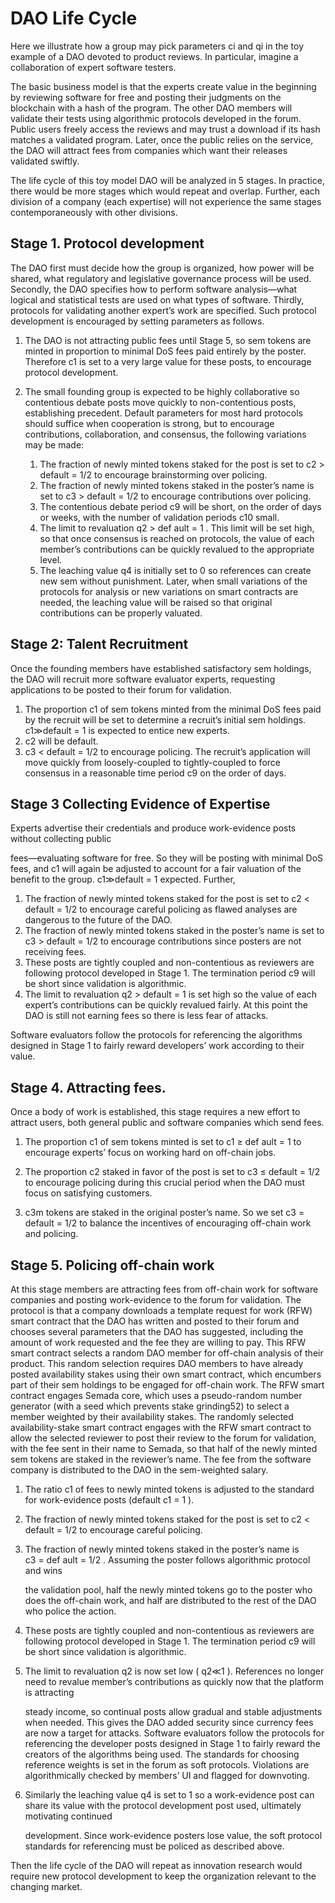 # DAO Life Cycle



Here we illustrate how a group may pick parameters ci and qi in the toy example of a DAO devoted to product reviews. In particular, imagine a collaboration of expert software testers.

The basic business model is that the experts create value in the beginning by reviewing software for free and posting their judgments on the blockchain with a hash of the program. The other DAO members will validate their tests using algorithmic protocols developed in the forum. Public users freely access the reviews and may trust a download if its hash matches a validated program. Later, once the public relies on the service, the DAO will attract fees from companies which want their releases validated swiftly.

The life cycle of this toy model DAO will be analyzed in 5 stages. In practice, there would be more stages which would repeat and overlap. Further, each division of a company \(each expertise\) will not experience the same stages contemporaneously with other divisions.

## Stage 1. Protocol development

The DAO first must decide how the group is organized, how power will be shared, what regulatory and legislative governance process will be used. Secondly, the DAO specifies how to perform software analysis—what logical and statistical tests are used on what types of software. Thirdly, protocols for validating another expert’s work are specified. Such protocol development is encouraged by setting parameters as follows.

1. The DAO is not attracting public fees until Stage 5, so sem tokens are minted in proportion to minimal DoS fees paid entirely by the poster. Therefore c1 is set to a very large value for these posts, to encourage protocol development.
2. The small founding group is expected to be highly collaborative so contentious debate posts move quickly to non-contentious posts, establishing precedent. Default parameters for most hard protocols should suffice when cooperation is strong, but to encourage contributions, collaboration, and consensus, the following variations may be made:

   1. The fraction of newly minted tokens staked for the post is set to c2 &gt; default = 1/2 to encourage brainstorming over policing.
   2. The fraction of newly minted tokens staked in the poster’s name is set to c3 &gt; default = 1/2 to encourage contributions over policing.
   3. The contentious debate period c9 will be short, on the order of days or weeks, with the number of validation periods c10 small.
   4. The limit to revaluation q2 &gt; def ault = 1 . This limit will be set high, so that once consensus is reached on protocols, the value of each member’s contributions can be quickly revalued to the appropriate level.
   5. The leaching value q4 is initially set to 0 so references can create new sem without punishment. Later, when small variations of the protocols for analysis or new variations on smart contracts are needed, the leaching value will be raised so that original contributions can be properly valuated.

## Stage 2: Talent Recruitment 

Once the founding members have established satisfactory sem holdings, the DAO will recruit more software evaluator experts, requesting applications to be posted to their forum for validation.  

1. The proportion c1 of sem tokens minted from the minimal DoS fees paid by the recruit will be set to determine a recruit’s initial sem holdings. c1≫default = 1 is expected to entice new experts.
2. c2 will be default.
3. c3 &lt; default = 1/2 to encourage policing.  The recruit’s application will move quickly from loosely-coupled to tightly-coupled to force consensus in a reasonable time period c9 on the order of days.

## Stage 3 Collecting Evidence of Expertise

Experts advertise their credentials and produce work-evidence posts without collecting public

fees—evaluating software for free. So they will be posting with minimal DoS fees, and c1 will again be adjusted to account for a fair valuation of the benefit to the group. c1≫default = 1 expected. Further,

1. The fraction of newly minted tokens staked for the post is set to  c2 &lt; default = 1/2 to encourage careful policing as flawed analyses are dangerous to the future of the DAO. 
2. The fraction of newly minted tokens staked in the poster’s name is set to  c3 &gt; default = 1/2 to encourage contributions since posters are not receiving fees.
3. These posts are tightly coupled and non-contentious as reviewers are following protocol developed in Stage 1. The termination period c9 will be short since validation is algorithmic.
4. The limit to revaluation q2 &gt; default = 1 is set high so the value of each expert’s contributions can be quickly revalued fairly. At this point the DAO is still not earning fees so there is less fear of attacks.

Software evaluators follow the protocols for referencing the algorithms designed in Stage 1 to fairly reward developers’ work according to their value.



## Stage 4. Attracting fees. 

Once a body of work is established, this stage requires a new effort to attract users, both general public and software companies which send fees.

  
1. The proportion c1 of sem tokens minted is set to c1 ≥ def ault = 1 to encourage experts’ focus on working hard on off-chain jobs.

2. The proportion c2 staked in favor of the post is set to c3 ≤ default = 1/2 ​to encourage policing during this crucial period when the DAO must focus on satisfying customers.

3. c3m tokens are staked in the original poster’s name. So we set c3 = default = 1/2 to balance the incentives of encouraging off-chain work and policing.

## Stage 5. Policing off-chain work

At this stage members are attracting fees from off-chain work for software companies and posting work-evidence to the forum for validation. The protocol is that a company downloads a template request for work \(RFW\) smart contract that the DAO has written and posted to their forum and chooses several parameters that the DAO has suggested, including the amount of work requested and the fee they are willing to pay. This RFW smart contract selects a random DAO member for off-chain analysis of their product. This random selection requires DAO members to have already posted availability stakes using their own smart contract, which encumbers part of their sem holdings to be engaged for off-chain work. The RFW smart contract engages Semada core, which uses a pseudo-random number generator \(with a seed which prevents stake grinding52\) to select a member weighted by their availability stakes. The randomly selected availability-stake smart contract engages with the RFW smart contract to allow the selected reviewer to post their review to the forum for validation, with the fee sent in their name to Semada, so that half of the newly minted sem tokens are staked in the reviewer’s name. The fee from the software company is distributed to the DAO in the sem-weighted salary.

1. The ratio c1 of fees to newly minted tokens is adjusted to the standard for work-evidence posts \(default c1 = 1 \).
2. The fraction of newly minted tokens staked for the post is set to c2 &lt; default = 1/2 to encourage careful policing.
3. The fraction of newly minted tokens staked in the poster’s name is  
    c3 = def ault = 1/2 . Assuming the poster follows algorithmic protocol and wins

   the validation pool, half the newly minted tokens go to the poster who does the off-chain work, and half are distributed to the rest of the DAO who police the action.

4. These posts are tightly coupled and non-contentious as reviewers are following protocol developed in Stage 1. The termination period c9 will be short since validation is algorithmic.
5. The limit to revaluation q2 is now set low \( q2≪1 \). References no longer need to revalue member’s contributions as quickly now that the platform is attracting

   steady income, so continual posts allow gradual and stable adjustments when needed. This gives the DAO added security since currency fees are now a target for attacks. Software evaluators follow the protocols for referencing the developer posts designed in Stage 1 to fairly reward the creators of the algorithms being used. The standards for choosing reference weights is set in the forum as soft protocols. Violations are algorithmically checked by members’ UI and flagged for downvoting.

6. Similarly the leaching value q4 is set to 1 so a work-evidence post can share its value with the protocol development post used, ultimately motivating continued

   development. Since work-evidence posters lose value, the soft protocol standards for referencing must be policed as described above.

Then the life cycle of the DAO will repeat as innovation research would require new protocol development to keep the organization relevant to the changing market.

